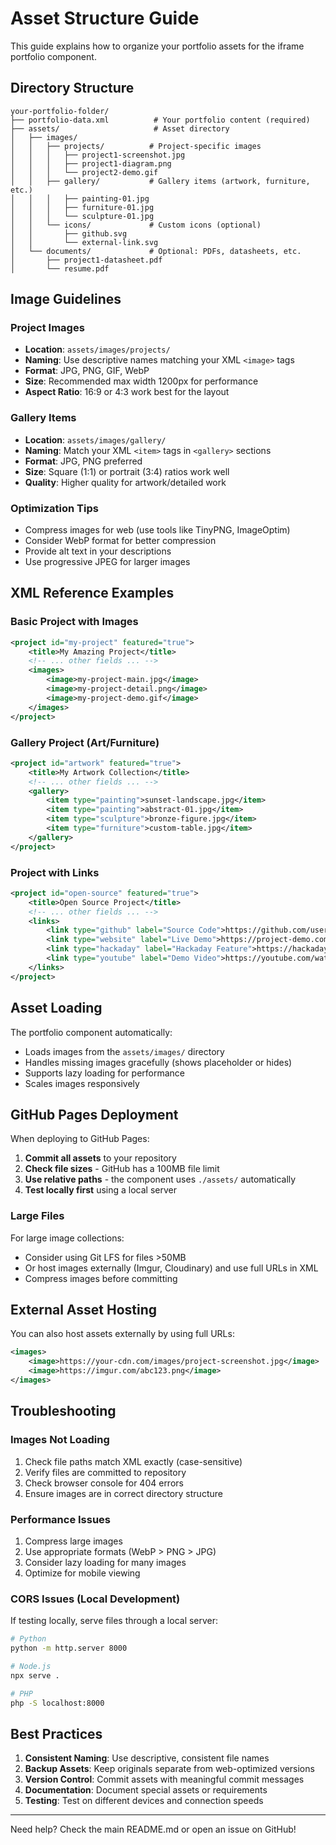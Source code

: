 # Asset Structure Guide

This guide explains how to organize your portfolio assets for the iframe portfolio component.

## Directory Structure

```
your-portfolio-folder/
├── portfolio-data.xml          # Your portfolio content (required)
├── assets/                     # Asset directory
│   ├── images/
│   │   ├── projects/          # Project-specific images
│   │   │   ├── project1-screenshot.jpg
│   │   │   ├── project1-diagram.png
│   │   │   └── project2-demo.gif
│   │   ├── gallery/           # Gallery items (artwork, furniture, etc.)
│   │   │   ├── painting-01.jpg
│   │   │   ├── furniture-01.jpg
│   │   │   └── sculpture-01.jpg
│   │   └── icons/             # Custom icons (optional)
│   │       ├── github.svg
│   │       └── external-link.svg
│   └── documents/             # Optional: PDFs, datasheets, etc.
│       ├── project1-datasheet.pdf
│       └── resume.pdf
```

## Image Guidelines

### Project Images
- **Location**: `assets/images/projects/`
- **Naming**: Use descriptive names matching your XML `<image>` tags
- **Format**: JPG, PNG, GIF, WebP
- **Size**: Recommended max width 1200px for performance
- **Aspect Ratio**: 16:9 or 4:3 work best for the layout

### Gallery Items
- **Location**: `assets/images/gallery/`
- **Naming**: Match your XML `<item>` tags in `<gallery>` sections
- **Format**: JPG, PNG preferred
- **Size**: Square (1:1) or portrait (3:4) ratios work well
- **Quality**: Higher quality for artwork/detailed work

### Optimization Tips
- Compress images for web (use tools like TinyPNG, ImageOptim)
- Consider WebP format for better compression
- Provide alt text in your descriptions
- Use progressive JPEG for larger images

## XML Reference Examples

### Basic Project with Images
```xml
<project id="my-project" featured="true">
    <title>My Amazing Project</title>
    <!-- ... other fields ... -->
    <images>
        <image>my-project-main.jpg</image>
        <image>my-project-detail.png</image>
        <image>my-project-demo.gif</image>
    </images>
</project>
```

### Gallery Project (Art/Furniture)
```xml
<project id="artwork" featured="true">
    <title>My Artwork Collection</title>
    <!-- ... other fields ... -->
    <gallery>
        <item type="painting">sunset-landscape.jpg</item>
        <item type="painting">abstract-01.jpg</item>
        <item type="sculpture">bronze-figure.jpg</item>
        <item type="furniture">custom-table.jpg</item>
    </gallery>
</project>
```

### Project with Links
```xml
<project id="open-source" featured="true">
    <title>Open Source Project</title>
    <!-- ... other fields ... -->
    <links>
        <link type="github" label="Source Code">https://github.com/username/project</link>
        <link type="website" label="Live Demo">https://project-demo.com</link>
        <link type="hackaday" label="Hackaday Feature">https://hackaday.io/project/12345</link>
        <link type="youtube" label="Demo Video">https://youtube.com/watch?v=abc123</link>
    </links>
</project>
```

## Asset Loading

The portfolio component automatically:
- Loads images from the `assets/images/` directory
- Handles missing images gracefully (shows placeholder or hides)
- Supports lazy loading for performance
- Scales images responsively

## GitHub Pages Deployment

When deploying to GitHub Pages:

1. **Commit all assets** to your repository
2. **Check file sizes** - GitHub has a 100MB file limit
3. **Use relative paths** - the component uses `./assets/` automatically
4. **Test locally first** using a local server

### Large Files
For large image collections:
- Consider using Git LFS for files >50MB
- Or host images externally (Imgur, Cloudinary) and use full URLs in XML
- Compress images before committing

## External Asset Hosting

You can also host assets externally by using full URLs:

```xml
<images>
    <image>https://your-cdn.com/images/project-screenshot.jpg</image>
    <image>https://imgur.com/abc123.png</image>
</images>
```

## Troubleshooting

### Images Not Loading
1. Check file paths match XML exactly (case-sensitive)
2. Verify files are committed to repository
3. Check browser console for 404 errors
4. Ensure images are in correct directory structure

### Performance Issues
1. Compress large images
2. Use appropriate formats (WebP > PNG > JPG)
3. Consider lazy loading for many images
4. Optimize for mobile viewing

### CORS Issues (Local Development)
If testing locally, serve files through a local server:
```bash
# Python
python -m http.server 8000

# Node.js
npx serve .

# PHP
php -S localhost:8000
```

## Best Practices

1. **Consistent Naming**: Use descriptive, consistent file names
2. **Backup Assets**: Keep originals separate from web-optimized versions
3. **Version Control**: Commit assets with meaningful commit messages
4. **Documentation**: Document special assets or requirements
5. **Testing**: Test on different devices and connection speeds

---

Need help? Check the main README.md or open an issue on GitHub!